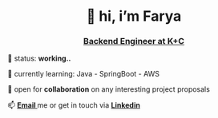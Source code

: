 <h1 align="center"> 👋 hi, i’m Farya </h1>
<h3 align="center"> <a href="https://www.kinandcarta.com/en/">Backend Engineer at K+C</a> </h3>
<p> 👀 status: <strong> working.. </strong> </p>
<p> 🌱 currently learning: Java - SpringBoot - AWS<strong> </strong></p>
<p> 💞️ open for <strong>collaboration</strong> on any interesting project proposals </p>
<p> 📫 <strong><a href="mailto:farya.hsn@gmail.com">Email </a></strong> me or get in touch via <a href="https://www.linkedin.com/in/farya-hussain-a40148bb/"><strong>Linkedin</a></strong></p>

<!---


Xfarya/Xfarya is a ✨ special ✨ repository because its `README.md` (this file) appears on your GitHub profile.
You can click the Preview link to take a look at your changes.
--->
